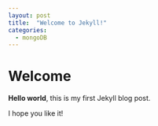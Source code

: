 ```yaml
---
layout: post
title:  "Welcome to Jekyll!"
categories:
  - mongoDB
---
```


# Welcome

**Hello world**, this is my first Jekyll blog post.

I hope you like it!
